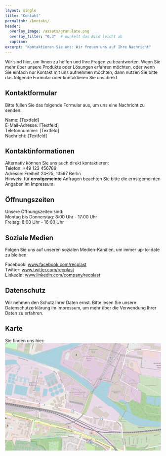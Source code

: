 ```yaml
---
layout: single
title: "Kontakt"
permalink: /kontakt/
header:
  overlay_image: /assets/granulate.png
  overlay_filter: "0.3"  # dunkelt das Bild leicht ab
  caption: 
excerpt: "Kontaktieren Sie uns: Wir freuen uns auf Ihre Nachricht"
---
```


Wir sind hier, um Ihnen zu helfen und Ihre Fragen zu beantworten. Wenn Sie mehr über unsere Produkte oder Lösungen erfahren möchten, oder wenn Sie einfach nur Kontakt mit uns aufnehmen möchten, dann nutzen Sie bitte das folgende Formular oder kontaktieren Sie uns direkt. 

## Kontaktformular
Bitte füllen Sie das folgende Formular aus, um uns eine Nachricht zu senden: 

Name: [Textfeld]  
E-Mail-Adresse: [Textfeld]  
Telefonnummer: [Textfeld]  
Nachricht: [Textfeld]
     
## Kontaktinformationen
Alternativ können Sie uns auch direkt kontaktieren:  
Telefon: +49 123 456789  
Adresse: Freiheit 24–25, 13597 Berlin  
Hinweis: für **ernstgemeinte** Anfragen beachten Sie bitte die ernstgemeinten Angaben im Impressum.
                                                                                                     
## Öffnungszeiten
Unsere Öffnungszeiten sind:  
Montag bis Donnerstag: 8:00 Uhr - 17:00 Uhr  
Freitag: 8:00 Uhr - 16:00 Uhr
     

## Soziale Medien
Folgen Sie uns auf unseren sozialen Medien-Kanälen, um immer up-to-date zu bleiben: 

Facebook: www.facebook.com/recplast  
Twitter: www.twitter.com/recplast  
LinkedIn: www.linkedin.com/company/recplast 
     

## Datenschutz
Wir nehmen den Schutz Ihrer Daten ernst. Bitte lesen Sie unsere Datenschutzerklärung im Impressum, um mehr über die Verwendung Ihrer Daten zu erfahren. 

## Karte
Sie finden uns hier:
[![Ein Ausschnitt einer OpenStreetmap Karte, die die Müllverbrennung Ruhleben in Berlin zeigt](/assets/karte.png)](https://www.openstreetmap.org/#map=16/52.52949/13.23876)


